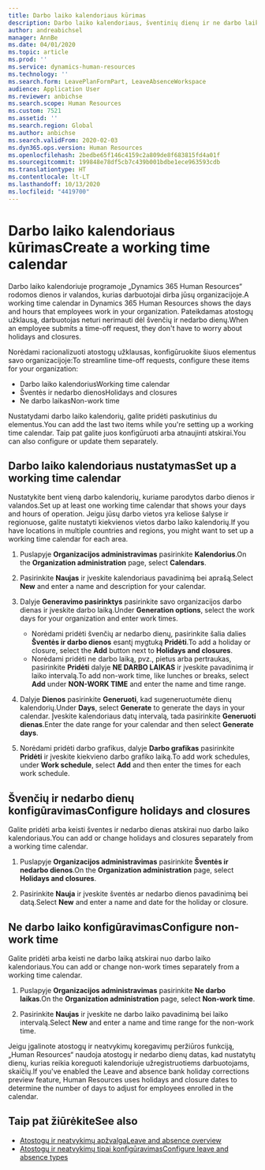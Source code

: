```yaml
---
title: Darbo laiko kalendoriaus kūrimas
description: Darbo laiko kalendoriaus, šventinių dienų ir ne darbo laiko nustatymas programoje „Dynamics 365 Human Resources“.
author: andreabichsel
manager: AnnBe
ms.date: 04/01/2020
ms.topic: article
ms.prod: ''
ms.service: dynamics-human-resources
ms.technology: ''
ms.search.form: LeavePlanFormPart, LeaveAbsenceWorkspace
audience: Application User
ms.reviewer: anbichse
ms.search.scope: Human Resources
ms.custom: 7521
ms.assetid: ''
ms.search.region: Global
ms.author: anbichse
ms.search.validFrom: 2020-02-03
ms.dyn365.ops.version: Human Resources
ms.openlocfilehash: 2bedbe65f146c4159c2a809de8f683815fd4a01f
ms.sourcegitcommit: 199848e78df5cb7c439b001bdbe1ece963593cdb
ms.translationtype: HT
ms.contentlocale: lt-LT
ms.lasthandoff: 10/13/2020
ms.locfileid: "4419700"
---
```

# <a name="create-a-working-time-calendar"></a><span data-ttu-id="c45b2-103">Darbo laiko kalendoriaus kūrimas</span><span class="sxs-lookup"><span data-stu-id="c45b2-103">Create a working time calendar</span></span>

<span data-ttu-id="c45b2-104">Darbo laiko kalendoriuje programoje „Dynamics 365 Human Resources“ rodomos dienos ir valandos, kurias darbuotojai dirba jūsų organizacijoje.</span><span class="sxs-lookup"><span data-stu-id="c45b2-104">A working time calendar in Dynamics 365 Human Resources shows the days and hours that employees work in your organization.</span></span> <span data-ttu-id="c45b2-105">Pateikdamas atostogų užklausą, darbuotojas neturi nerimauti dėl švenčių ir nedarbo dienų.</span><span class="sxs-lookup"><span data-stu-id="c45b2-105">When an employee submits a time-off request, they don't have to worry about holidays and closures.</span></span>

<span data-ttu-id="c45b2-106">Norėdami racionalizuoti atostogų užklausas, konfigūruokite šiuos elementus savo organizacijoje:</span><span class="sxs-lookup"><span data-stu-id="c45b2-106">To streamline time-off requests, configure these items for your organization:</span></span>

- <span data-ttu-id="c45b2-107">Darbo laiko kalendorius</span><span class="sxs-lookup"><span data-stu-id="c45b2-107">Working time calendar</span></span>
- <span data-ttu-id="c45b2-108">Šventės ir nedarbo dienos</span><span class="sxs-lookup"><span data-stu-id="c45b2-108">Holidays and closures</span></span>
- <span data-ttu-id="c45b2-109">Ne darbo laikas</span><span class="sxs-lookup"><span data-stu-id="c45b2-109">Non-work time</span></span>

<span data-ttu-id="c45b2-110">Nustatydami darbo laiko kalendorių, galite pridėti paskutinius du elementus.</span><span class="sxs-lookup"><span data-stu-id="c45b2-110">You can add the last two items while you're setting up a working time calendar.</span></span> <span data-ttu-id="c45b2-111">Taip pat galite juos konfigūruoti arba atnaujinti atskirai.</span><span class="sxs-lookup"><span data-stu-id="c45b2-111">You can also configure or update them separately.</span></span>

## <a name="set-up-a-working-time-calendar"></a><span data-ttu-id="c45b2-112">Darbo laiko kalendoriaus nustatymas</span><span class="sxs-lookup"><span data-stu-id="c45b2-112">Set up a working time calendar</span></span>

<span data-ttu-id="c45b2-113">Nustatykite bent vieną darbo kalendorių, kuriame parodytos darbo dienos ir valandos.</span><span class="sxs-lookup"><span data-stu-id="c45b2-113">Set up at least one working time calendar that shows your days and hours of operation.</span></span> <span data-ttu-id="c45b2-114">Jeigu jūsų darbo vietos yra keliose šalyse ir regionuose, galite nustatyti kiekvienos vietos darbo laiko kalendorių.</span><span class="sxs-lookup"><span data-stu-id="c45b2-114">If you have locations in multiple countries and regions, you might want to set up a working time calendar for each area.</span></span>

1. <span data-ttu-id="c45b2-115">Puslapyje **Organizacijos administravimas** pasirinkite **Kalendorius**.</span><span class="sxs-lookup"><span data-stu-id="c45b2-115">On the **Organization administration** page, select **Calendars**.</span></span>

2. <span data-ttu-id="c45b2-116">Pasirinkite **Naujas** ir įveskite kalendoriaus pavadinimą bei aprašą.</span><span class="sxs-lookup"><span data-stu-id="c45b2-116">Select **New** and enter a name and description for your calendar.</span></span>

3. <span data-ttu-id="c45b2-117">Dalyje **Generavimo pasirinktys** pasirinkite savo organizacijos darbo dienas ir įveskite darbo laiką.</span><span class="sxs-lookup"><span data-stu-id="c45b2-117">Under **Generation options**, select the work days for your organization and enter work times.</span></span> 
   - <span data-ttu-id="c45b2-118">Norėdami pridėti švenčių ar nedarbo dienų, pasirinkite šalia dalies **Šventės ir darbo dienos** esantį mygtuką **Pridėti**.</span><span class="sxs-lookup"><span data-stu-id="c45b2-118">To add a holiday or closure, select the **Add** button next to **Holidays and closures**.</span></span>
   - <span data-ttu-id="c45b2-119">Norėdami pridėti ne darbo laiką, pvz., pietus arba pertraukas, pasirinkite **Pridėti** dalyje **NE DARBO LAIKAS** ir įveskite pavadinimą ir laiko intervalą.</span><span class="sxs-lookup"><span data-stu-id="c45b2-119">To add non-work time, like lunches or breaks, select **Add** under **NON-WORK TIME** and enter the name and time range.</span></span>

4. <span data-ttu-id="c45b2-120">Dalyje **Dienos** pasirinkite **Generuoti**, kad sugeneruotumėte dienų kalendorių.</span><span class="sxs-lookup"><span data-stu-id="c45b2-120">Under **Days**, select **Generate** to generate the days in your calendar.</span></span> <span data-ttu-id="c45b2-121">Įveskite kalendoriaus datų intervalą, tada pasirinkite **Generuoti dienas**.</span><span class="sxs-lookup"><span data-stu-id="c45b2-121">Enter the date range for your calendar and then select **Generate days**.</span></span>

5. <span data-ttu-id="c45b2-122">Norėdami pridėti darbo grafikus, dalyje **Darbo grafikas** pasirinkite **Pridėti** ir įveskite kiekvieno darbo grafiko laiką.</span><span class="sxs-lookup"><span data-stu-id="c45b2-122">To add work schedules, under **Work schedule**, select **Add** and then enter the times for each work schedule.</span></span>

## <a name="configure-holidays-and-closures"></a><span data-ttu-id="c45b2-123">Švenčių ir nedarbo dienų konfigūravimas</span><span class="sxs-lookup"><span data-stu-id="c45b2-123">Configure holidays and closures</span></span>

<span data-ttu-id="c45b2-124">Galite pridėti arba keisti šventes ir nedarbo dienas atskirai nuo darbo laiko kalendoriaus.</span><span class="sxs-lookup"><span data-stu-id="c45b2-124">You can add or change holidays and closures separately from a working time calendar.</span></span>

1. <span data-ttu-id="c45b2-125">Puslapyje **Organizacijos administravimas** pasirinkite **Šventės ir nedarbo dienos**.</span><span class="sxs-lookup"><span data-stu-id="c45b2-125">On the **Organization administration** page, select **Holidays and closures**.</span></span>

2. <span data-ttu-id="c45b2-126">Pasirinkite **Nauja** ir įveskite šventės ar nedarbo dienos pavadinimą bei datą.</span><span class="sxs-lookup"><span data-stu-id="c45b2-126">Select **New** and enter a name and date for the holiday or closure.</span></span>

## <a name="configure-non-work-time"></a><span data-ttu-id="c45b2-127">Ne darbo laiko konfigūravimas</span><span class="sxs-lookup"><span data-stu-id="c45b2-127">Configure non-work time</span></span>

<span data-ttu-id="c45b2-128">Galite pridėti arba keisti ne darbo laiką atskirai nuo darbo laiko kalendoriaus.</span><span class="sxs-lookup"><span data-stu-id="c45b2-128">You can add or change non-work times separately from a working time calendar.</span></span>

1. <span data-ttu-id="c45b2-129">Puslapyje **Organizacijos administravimas** pasirinkite **Ne darbo laikas**.</span><span class="sxs-lookup"><span data-stu-id="c45b2-129">On the **Organization administration** page, select **Non-work time**.</span></span>

2. <span data-ttu-id="c45b2-130">Pasirinkite **Naujas** ir įveskite ne darbo laiko pavadinimą bei laiko intervalą.</span><span class="sxs-lookup"><span data-stu-id="c45b2-130">Select **New** and enter a name and time range for the non-work time.</span></span>

<span data-ttu-id="c45b2-131">Jeigu įgalinote atostogų ir neatvykimų koregavimų peržiūros funkciją, „Human Resources“ naudoja atostogų ir nedarbo dienų datas, kad nustatytų dienų, kurias reikia koreguoti kalendoriuje užregistruotiems darbuotojams, skaičių.</span><span class="sxs-lookup"><span data-stu-id="c45b2-131">If you've enabled the Leave and absence bank holiday corrections preview feature, Human Resources uses holidays and closure dates to determine the number of days to adjust for employees enrolled in the calendar.</span></span>

## <a name="see-also"></a><span data-ttu-id="c45b2-132">Taip pat žiūrėkite</span><span class="sxs-lookup"><span data-stu-id="c45b2-132">See also</span></span>

- [<span data-ttu-id="c45b2-133">Atostogų ir neatvykimų apžvalga</span><span class="sxs-lookup"><span data-stu-id="c45b2-133">Leave and absence overview</span></span>](hr-leave-and-absence-overview.md)
- [<span data-ttu-id="c45b2-134">Atostogų ir neatvykimų tipai konfigūravimas</span><span class="sxs-lookup"><span data-stu-id="c45b2-134">Configure leave and absence types</span></span>](hr-leave-and-absence-types.md)

